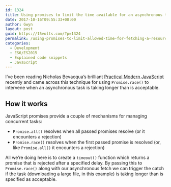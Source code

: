 ```yaml
---
id: 1324
title: Using promises to limit the time available for an asynchronous task
date: 2017-10-16T09:55:33+00:00
author: Gwyn
layout: post
guid: https://15volts.com/?p=1324
permalink: /using-promises-to-limit-allowed-time-for-fetching-a-resource/
categories:
  - Development
  - ES6/ES2015
  - Explained code snippets
  - JavaScript
---
```

I&#8217;ve been reading Nicholas Bevacqua&#8217;s brilliant [Practical Modern JavaScript](https://www.safaribooksonline.com/library/view/practical-modern-javascript/9781491943526/) recently and came across this technique for using `Promise.race()` to intervene when an asynchronous task is taking longer than is acceptable.



## How it works

JavaScript promises provide a couple of mechanisms for managing concurrent tasks:

  * `Promise.all()` resolves when all passed promises resolve (or it encounters a rejection)
  * `Promise.race()` resolves when the first passed promise is resolved (or, like `Promise.all()` it encounters a rejection)

All we&#8217;re doing here is to create a `timeout()` function which returns a promise that is rejected after a specified delay. By passing this to `Promise.race()` along with our asynchronous fetch we can trigger the catch if the task (downloading a large file, in this example) is taking longer than is specified as acceptable.